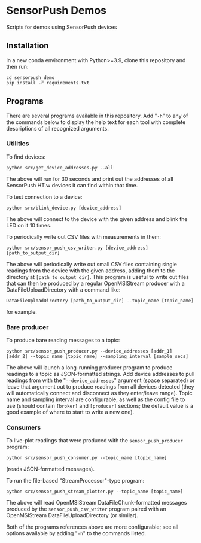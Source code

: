 # SensorPush Demos

Scripts for demos using SensorPush devices

## Installation

In a new conda environment with Python>=3.9, clone this repository and then run:

    cd sensorpush_demo
    pip install -r requirements.txt

## Programs

There are several programs available in this repository. Add "`-h`" to any of the commands below to display the help text for each tool with complete descriptions of all recognized arguments.

### Utilities

To find devices:

    python src/get_device_addresses.py --all

The above will run for 30 seconds and print out the addresses of all SensorPush HT.w devices it can find within that time.

To test connection to a device:

    python src/blink_device.py [device_address]

The above will connect to the device with the given address and blink the LED on it 10 times.

To periodically write out CSV files with measurements in them:

    python src/sensor_push_csv_writer.py [device_address] [path_to_output_dir]

The above will periodically write out small CSV files containing single readings from the device with the given address, adding them to the directory at `[path_to_output_dir]`. This program is useful to write out files that can then be produced by a regular OpenMSIStream producer with a DataFileUploadDirectory with a command like:

    DataFileUploadDirectory [path_to_output_dir] --topic_name [topic_name]

for example.

### Bare producer

To produce bare reading messages to a topic:

    python src/sensor_push_producer.py --device_addresses [addr_1] [addr_2] --topic_name [topic_name] --sampling_interval [sample_secs]

The above will launch a long-running producer program to produce readings to a topic as JSON-formatted strings. Add device addresses to pull readings from with the "`--device_addresses`" argument (space separated) or leave that argument out to produce readings from all devices detected (they will automatically connect and disconnect as they enter/leave range). Topic name and sampling interval are configurable, as well as the config file to use (should contain `[broker]` and `[producer]` sections; the default value is a good example of where to start to write a new one).

### Consumers

To live-plot readings that were produced with the `sensor_push_producer` program:

    python src/sensor_push_consumer.py --topic_name [topic_name]

(reads JSON-formatted messages).

To run the file-based "StreamProcessor"-type program:

    python src/sensor_push_stream_plotter.py --topic_name [topic_name]

The above will read OpenMSIStream DataFileChunk-formatted messages produced by the `sensor_push_csv_writer` program paired with an OpenMSIStream DataFileUploadDirectory (or similar).

Both of the programs references above are more configurable; see all options available by adding "`-h`" to the commands listed.
